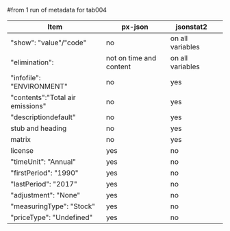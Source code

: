 #from 1 run of metadata for tab004

| Item | px-json |jsonstat2||
| ------ | ------ |------ |-----|
|"show": "value"/"code"| no | on all variables||
|"elimination":| not on time and content| on all variables||
|"infofile": "ENVIRONMENT"| no | yes ||
|"contents":"Total air emissions"| no | yes ||
|"descriptiondefault"| no | yes ||
|stub and heading| no | yes ||
|matrix| no | yes ||
|license|yes|no||
|"timeUnit": "Annual"|yes|no||
|"firstPeriod": "1990"|yes|no||
|"lastPeriod": "2017"|yes|no||
|"adjustment": "None"|yes|no||
|"measuringType": "Stock"|yes|no||
|"priceType": "Undefined"|yes|no||

 